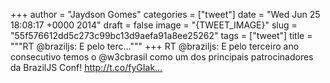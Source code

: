 
+++
author = "Jaydson Gomes"
categories = ["tweet"]
date = "Wed Jun 25 18:08:17 +0000 2014"
draft = false
image = "{TWEET_IMAGE}"
slug = "55f576612dd5c273c99bc13d9aefa91a8ee25262"
tags = ["tweet"]
title = """RT @braziljs: E pelo terc..."""
+++
RT @braziljs: E pelo terceiro ano consecutivo temos o @w3cbrasil como um dos principais patrocinadores da BrazilJS Conf! http://t.co/fyGIak…
